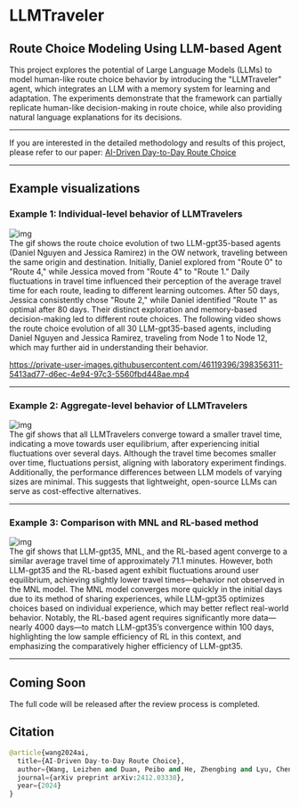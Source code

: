 # LLMTraveler

## Route Choice Modeling Using LLM-based Agent
This project explores the potential of Large Language Models (LLMs) to model human-like route choice behavior by introducing the "LLMTraveler" agent, which integrates an LLM with a memory system for learning and adaptation. The experiments demonstrate that the framework can partially replicate human-like decision-making in route choice, while also providing natural language explanations for its decisions.

---------------------------------------------------------------------------------------------------
If you are interested in the detailed methodology and results of this project, please refer to our paper:
[AI-Driven Day-to-Day Route Choice](https://arxiv.org/abs/2412.03338)

---------------------------------------------------------------------------------------------------

## Example visualizations
### Example 1: Individual-level behavior of LLMTravelers

![img](https://github.com/georgewanglz2019/LLMTraveler/blob/main/route_choices_of_two_agents_small.gif)  
The gif shows the route choice evolution of two LLM-gpt35-based agents (Daniel Nguyen and Jessica Ramirez) in the OW network, traveling between the same origin and destination. Initially, Daniel explored from "Route 0" to "Route 4," while Jessica moved from "Route 4" to "Route 1." Daily fluctuations in travel time influenced their perception of the average travel time for each route, leading to different learning outcomes. After 50 days, Jessica consistently chose "Route 2," while Daniel identified "Route 1" as optimal after 80 days. Their distinct exploration and memory-based decision-making led to different route choices.
The following video shows the route choice evolution of all 30 LLM-gpt35-based agents, including Daniel Nguyen and Jessica Ramirez, traveling from Node 1 to Node 12, which may further aid in understanding their behavior.

https://private-user-images.githubusercontent.com/46119396/398356311-5413ad77-d6ec-4e94-97c3-5560fbd448ae.mp4

---------------------------------------------------------------------------------------------------

### Example 2: Aggregate-level behavior of LLMTravelers

![img](https://github.com/georgewanglz2019/LLMTraveler/blob/main/LLMTravelers_avg_tt_small.gif)  
The gif shows that all LLMTravelers converge toward a smaller travel time, indicating a move towards user equilibrium, after experiencing initial fluctuations over several days. Although the travel time becomes smaller over time, fluctuations persist, aligning with laboratory experiment findings. Additionally, the performance differences between LLM models of varying sizes are minimal. This suggests that lightweight, open-source LLMs can serve as cost-effective alternatives.

---------------------------------------------------------------------------------------------------

### Example 3: Comparison with MNL and RL-based method

![img](https://github.com/georgewanglz2019/LLMTraveler/blob/main/Diff_methods_avg_tt.gif)  
The gif shows that LLM-gpt35, MNL, and the RL-based agent converge to a similar average travel time of approximately 71.1 minutes. However, both LLM-gpt35 and the RL-based agent exhibit fluctuations around user equilibrium, achieving slightly lower travel times—behavior not observed in the MNL model. The MNL model converges more quickly in the initial days due to its method of sharing experiences, while LLM-gpt35 optimizes choices based on individual experience, which may better reflect real-world behavior. Notably, the RL-based agent requires significantly more data—nearly 4000 days—to match LLM-gpt35’s convergence within 100 days, highlighting the low sample efficiency of RL in this context, and emphasizing the comparatively higher efficiency of LLM-gpt35.

---------------------------------------------------------------------------------------------------

## Coming Soon
The full code will be released after the review process is completed.

## Citation

```python
@article{wang2024ai,
  title={AI-Driven Day-to-Day Route Choice},
  author={Wang, Leizhen and Duan, Peibo and He, Zhengbing and Lyu, Cheng and Chen, Xin and Zheng, Nan and Yao, Li and Ma, Zhenliang},
  journal={arXiv preprint arXiv:2412.03338},
  year={2024}
}
